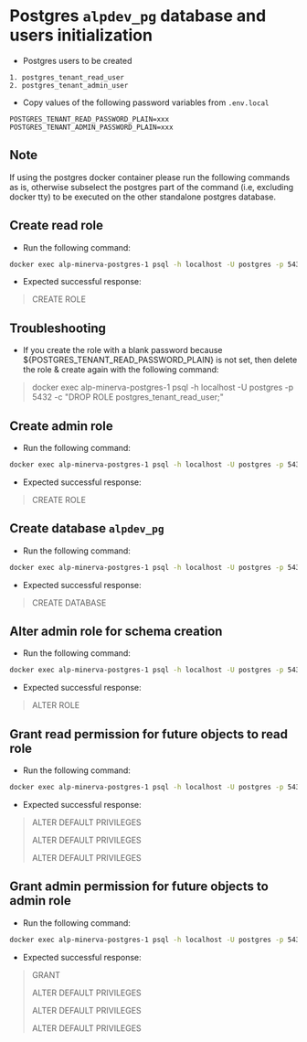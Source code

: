 # Postgres `alpdev_pg` database and users initialization

- Postgres users to be created
```
1. postgres_tenant_read_user
2. postgres_tenant_admin_user
```

- Copy values of the following password variables from `.env.local`
```
POSTGRES_TENANT_READ_PASSWORD_PLAIN=xxx
POSTGRES_TENANT_ADMIN_PASSWORD_PLAIN=xxx
```

## Note

If using the postgres docker container please run the following commands as is, otherwise subselect the postgres part of the command (i.e, excluding docker tty) to be executed on the other standalone postgres database.

## Create read role
- Run the following command:
```bash
docker exec alp-minerva-postgres-1 psql -h localhost -U postgres -p 5432 -c "CREATE ROLE postgres_tenant_read_user NOSUPERUSER LOGIN ENCRYPTED PASSWORD '${POSTGRES_TENANT_READ_PASSWORD_PLAIN}';"
```
- Expected successful response:
> CREATE ROLE

## Troubleshooting 
- If you create the role with a blank password because ${POSTGRES_TENANT_READ_PASSWORD_PLAIN} is not set, then delete the role & create again with the following command:
> docker exec alp-minerva-postgres-1 psql -h localhost -U postgres -p 5432 -c "DROP ROLE postgres_tenant_read_user;"

## Create admin role
- Run the following command:
```bash
docker exec alp-minerva-postgres-1 psql -h localhost -U postgres -p 5432 -c "CREATE ROLE postgres_tenant_admin_user NOSUPERUSER LOGIN ENCRYPTED PASSWORD '${POSTGRES_TENANT_ADMIN_PASSWORD_PLAIN}';"
```
- Expected successful response:
> CREATE ROLE


## Create database `alpdev_pg`
- Run the following command:
```bash
docker exec alp-minerva-postgres-1 psql -h localhost -U postgres -p 5432 -c "CREATE DATABASE alpdev_pg;"
```
- Expected successful response: 
> CREATE DATABASE


## Alter admin role for schema creation
- Run the following command:
```bash
docker exec alp-minerva-postgres-1 psql -h localhost -U postgres -p 5432 -d alpdev_pg -c "ALTER ROLE postgres_tenant_admin_user CREATEROLE NOSUPERUSER NOCREATEDB NOREPLICATION NOBYPASSRLS;"
```
- Expected successful response:
> ALTER ROLE

## Grant read permission for future objects to read role
- Run the following command:
```bash
docker exec alp-minerva-postgres-1 psql -h localhost -U postgres -p 5432 -d alpdev_pg -c "ALTER DEFAULT PRIVILEGES GRANT SELECT ON TABLES TO postgres_tenant_read_user; ALTER DEFAULT PRIVILEGES GRANT USAGE, SELECT ON SEQUENCES TO postgres_tenant_read_user; ALTER DEFAULT PRIVILEGES GRANT EXECUTE ON FUNCTIONS TO postgres_tenant_read_user;"
```
- Expected successful response:
>ALTER DEFAULT PRIVILEGES
>
>ALTER DEFAULT PRIVILEGES
>
>ALTER DEFAULT PRIVILEGES

## Grant admin permission for future objects to admin role
- Run the following command: 
```bash
docker exec alp-minerva-postgres-1 psql -h localhost -U postgres -p 5432 -d alpdev_pg -c "GRANT CREATE ON DATABASE alpdev_pg TO postgres_tenant_admin_user WITH GRANT OPTION; ALTER DEFAULT PRIVILEGES GRANT ALL ON TABLES TO postgres_tenant_admin_user WITH GRANT OPTION; ALTER DEFAULT PRIVILEGES GRANT ALL ON SEQUENCES TO postgres_tenant_admin_user WITH GRANT OPTION; ALTER DEFAULT PRIVILEGES GRANT ALL ON FUNCTIONS TO postgres_tenant_admin_user WITH GRANT OPTION;"
```
- Expected successful response:
>GRANT
>
>ALTER DEFAULT PRIVILEGES
>
>ALTER DEFAULT PRIVILEGES
>
>ALTER DEFAULT PRIVILEGES
